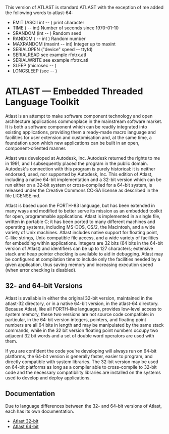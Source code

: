 This version of ATLAST is standard ATLAST with the exception of me added the following words to atlast-64:
* EMIT (ASCII int -- ) print character
* TIME ( -- int) Number of seconds since 1970-01-10
* SRANDOM (int -- ) Random seed
* RANDOM ( -- int ) Random number
* MAXRANDOM (maxint -- int) Integer up to maxint
* SERIALOPEN ("device" speed -- ttyfd)
* SERIALREAD see example rfxtrx.atl
* SERIALWRITE see example rfxtrx.atl
* SLEEP (microsec -- )
* LONGSLEEP (sec -- )

# ATLAST — Embedded Threaded Language Toolkit

Atlast is an attempt to make software component technology and open
architecture applications commonplace in the mainstream software
market. It is both a software component which can be readily integrated
into existing applications, providing them a ready-made macro language
and facilities for user extension and customisation and, at the same
time, a foundation upon which new applications can be built in an
open, component-oriented manner.

Atlast was developed at Autodesk, Inc.  Autodesk returned the rights to
me in 1991, and I subsequently placed the program in the public domain.
Autodesk's connection with this program is purely historical: it is
neither endorsed, used, nor supported by Autodesk, Inc.  This edition
of Atlast, including a native 64-bit implementation and a 32-bit
version which can be run either on a 32-bit system or cross-compiled
for a 64-bit system, is released under the Creative Commons CC-SA
license as described in the file LICENSE.md.

Atlast is based upon the FORTH-83 language, but has been extended in
many ways and modified to better serve its mission as an embedded
toolkit for open, programmable applications.  Atlast is implemented in
a single file, written in portable C; it has been ported to many
different machines and operating systems, including MS-DOS, OS/2, the
Macintosh, and a wide variety of Unix machines.  Atlast includes native
support for floating point, C-like strings, Unix-compatible file
access, and a wide variety of facilities for embedding within
applications.  Integers are 32 bits (64 bits in the 64-bit version of
Atlast) and identifiers can be up to 127 characters; extensive stack
and heap pointer checking is available to aid in debugging.  Atlast may
be configured at compilation time to include only the facilities needed
by a given application, thus saving memory and increasing execution
speed (when error checking is disabled).

## 32- and 64-bit Versions

Atlast is available in either the original 32-bit version, maintained
in the atlast-32 directory, or in a native 64-bit version, in the
atlast-64 directory.  Because Atlast, like all FORTH-like languages,
provides low-level access to system memory, these two versions are not
source code compatible: in particular, in the 64-bit version integers,
pointers, and floating point numbers are all 64 bits in length and may
be manipulated by the same stack commands, while in the 32 bit version
floating point numbers occupy two adjacent 32 bit words and a set of
double word operators are used with them.

If you are confident the code you're developing will always run on
64-bit platforms, the 64-bit version is generally faster, easier to
program, and directly compatible with system libraries.  The 32-bit
version may be used on 64-bit platforms as long as a compiler able to
cross-compile to 32-bit code and the necessary compatibility libraries
are installed on the systems used to develop and deploy applications.

## Documentation

Due to language differences between the 32- and 64-bit versions of
Atlast, each has its own documentation.

* [Atlast 32-bit](https://www.fourmilab.ch/atlast/atlast.html)
* [Atlast 64-bit](https://www.fourmilab.ch/atlast/atlast2.html)
